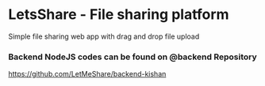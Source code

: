 # LetsShare - File sharing platform
Simple file sharing web app with drag and drop file upload


### Backend NodeJS codes can be found on @backend Repository
https://github.com/LetMeShare/backend-kishan
